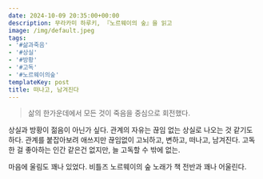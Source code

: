 ```yaml
---
date: 2024-10-09 20:35:00+00:00
description: 무라카미 하루키, 『노르웨이의 숲』을 읽고
image: /img/default.jpeg
tags:
- '#삶과죽음'
- '#상실'
- '#방황'
- '#고독'
- '#노르웨이의숲'
templateKey: post
title: 떠나고, 남겨진다
---
```


>삶의 한가운데에서 모든 것이 죽음을 중심으로 회전했다.

상실과 방황이 젊음이 아닌가 싶다. 관계의 자유는 끊임 없는 상실로 나오는 것 같기도 하다. 관계를 붙잡아보려 애쓰지만 끊임없이 고뇌하고, 변하고, 떠나고, 남겨진다. 고독한 걸 좋아하는 인간 같은건 없지만, 늘 고독할 수 밖에 없는.

마음에 울림도 꽤나 있었다. 비틀즈 노르웨이의 숲 노래가 책 전반과 꽤나 어울린다.